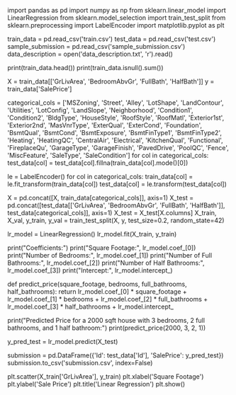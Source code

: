 import pandas as pd
import numpy as np
from sklearn.linear_model import LinearRegression
from sklearn.model_selection import train_test_split
from sklearn.preprocessing import LabelEncoder
import matplotlib.pyplot as plt

train_data = pd.read_csv('train.csv')
test_data = pd.read_csv('test.csv')
sample_submission = pd.read_csv('sample_submission.csv')
data_description = open('data_description.txt', 'r').read()

print(train_data.head())
print(train_data.isnull().sum())

X = train_data[['GrLivArea', 'BedroomAbvGr', 'FullBath', 'HalfBath']]
y = train_data['SalePrice']

categorical_cols = ['MSZoning', 'Street', 'Alley', 'LotShape', 'LandContour', 'Utilities', 'LotConfig', 'LandSlope', 'Neighborhood', 'Condition1', 'Condition2', 'BldgType', 'HouseStyle', 'RoofStyle', 'RoofMatl', 'Exterior1st', 'Exterior2nd', 'MasVnrType', 'ExterQual', 'ExterCond', 'Foundation', 'BsmtQual', 'BsmtCond', 'BsmtExposure', 'BsmtFinType1', 'BsmtFinType2', 'Heating', 'HeatingQC', 'CentralAir', 'Electrical', 'KitchenQual', 'Functional', 'FireplaceQu', 'GarageType', 'GarageFinish', 'PavedDrive', 'PoolQC', 'Fence', 'MiscFeature', 'SaleType', 'SaleCondition']
for col in categorical_cols:
    test_data[col] = test_data[col].fillna(train_data[col].mode()[0])

le = LabelEncoder()
for col in categorical_cols:
    train_data[col] = le.fit_transform(train_data[col])
    test_data[col] = le.transform(test_data[col])

X = pd.concat([X, train_data[categorical_cols]], axis=1)
X_test = pd.concat([test_data[['GrLivArea', 'BedroomAbvGr', 'FullBath', 'HalfBath']], test_data[categorical_cols]], axis=1)
X_test = X_test[X.columns]
X_train, X_val, y_train, y_val = train_test_split(X, y, test_size=0.2, random_state=42)

lr_model = LinearRegression()
lr_model.fit(X_train, y_train)

print("Coefficients:")
print("Square Footage:", lr_model.coef_[0])
print("Number of Bedrooms:", lr_model.coef_[1])
print("Number of Full Bathrooms:", lr_model.coef_[2])
print("Number of Half Bathrooms:", lr_model.coef_[3])
print("Intercept:", lr_model.intercept_)

def predict_price(square_footage, bedrooms, full_bathrooms, half_bathrooms):
    return lr_model.coef_[0] * square_footage + lr_model.coef_[1] * bedrooms + lr_model.coef_[2] * full_bathrooms + lr_model.coef_[3] * half_bathrooms + lr_model.intercept_

print("Predicted Price for a 2000 sqft house with 3 bedrooms, 2 full bathrooms, and 1 half bathroom:")
print(predict_price(2000, 3, 2, 1))

y_pred_test = lr_model.predict(X_test)

submission = pd.DataFrame({'Id': test_data['Id'], 'SalePrice': y_pred_test})
submission.to_csv('submission.csv', index=False)

plt.scatter(X_train['GrLivArea'], y_train)
plt.xlabel('Square Footage')
plt.ylabel('Sale Price')
plt.title('Linear Regression')
plt.show()
